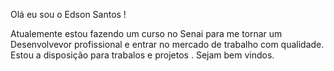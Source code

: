 Olá eu sou o Edson Santos !

  Atualemente estou fazendo um curso no Senai para me tornar um Desenvolvevor  profissional e entrar no mercado de  trabalho com qualidade.
  Estou a  disposição para trabalos e projetos . 
  Sejam bem vindos. 

<!---
EdsonLRS/EdsonLRS is a ✨ special ✨ repository because its `README.md` (this file) appears on your GitHub profile.
You can click the Preview link to take a look at your changes.
--->

